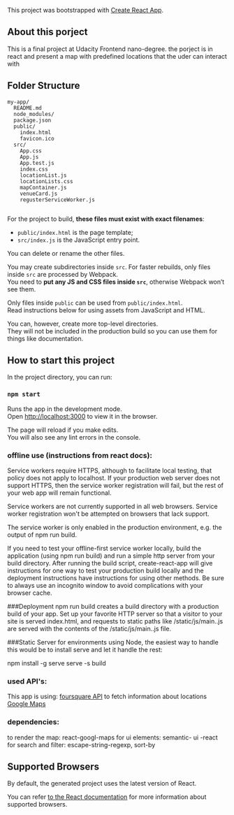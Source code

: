 This project was bootstrapped with [Create React App](https://github.com/facebookincubator/create-react-app).


## About this porject

This is a final project at Udacity Frontend nano-degree. the porject is in react and present a map with predefined locations that the uder can
interact with



## Folder Structure
```
my-app/
  README.md
  node_modules/
  package.json
  public/
    index.html
    favicon.ico
  src/
    App.css
    App.js
    App.test.js
    index.css
    locationList.js
    locationLists.css
    mapContainer.js
    venueCard.js
    regusterServiceWorker.js
   
```

For the project to build, **these files must exist with exact filenames**:

* `public/index.html` is the page template;
* `src/index.js` is the JavaScript entry point.

You can delete or rename the other files.

You may create subdirectories inside `src`. For faster rebuilds, only files inside `src` are processed by Webpack.<br>
You need to **put any JS and CSS files inside `src`**, otherwise Webpack won’t see them.

Only files inside `public` can be used from `public/index.html`.<br>
Read instructions below for using assets from JavaScript and HTML.

You can, however, create more top-level directories.<br>
They will not be included in the production build so you can use them for things like documentation.

## How to start this project

In the project directory, you can run:

### `npm start`

Runs the app in the development mode.<br>
Open [http://localhost:3000](http://localhost:3000) to view it in the browser.

The page will reload if you make edits.<br>
You will also see any lint errors in the console.
### offline use (instructions from react docs):
Service workers require HTTPS, although to facilitate local testing, that policy does not apply to localhost. If your production web server does not support HTTPS, then the service worker registration will fail, but the rest of your web app will remain functional.

Service workers are not currently supported in all web browsers. Service worker registration won't be attempted on browsers that lack support.

The service worker is only enabled in the production environment, e.g. the output of npm run build. 

If you need to test your offline-first service worker locally, build the application (using npm run build) and run a simple http server from your build directory. After running the build script, create-react-app will give instructions for one way to test your production build locally and the deployment instructions have instructions for using other methods. Be sure to always use an incognito window to avoid complications with your browser cache.

###Deployment
npm run build creates a build directory with a production build of your app. Set up your favorite HTTP server so that a visitor to your site is served index.html, and requests to static paths like /static/js/main.<hash>.js are served with the contents of the /static/js/main.<hash>.js file.

###Static Server
for environments using Node, the easiest way to handle this would be to install serve and let it handle the rest:

npm install -g serve
serve -s build

### used API's:

This app is using:
[foursquare API](https://foursquare.com/developers/explore#req=users%2Fself) to fetch information about locations
[Google Maps](https://enterprise.google.com/intl/en_uk/maps/?utm_source=cpc&utm_medium=google&utm_campaign=2016-geo-emea-endor-gmedia-search-gb-homepage&utm_content=gb%7Cen%7Chybr%7C1001878%7C%7Cbk%7Cbrand%7C%7Chomepage&ds_lpt_start=&ds_lpt_end=&dclid=CLWFqPWRydwCFcq_dwodzfwNnA)
### dependencies:
to render the map: react-googl-maps
for ui elements: semantic- ui -react 
for search and filter: escape-string-regexp, sort-by

## Supported Browsers

By default, the generated project uses the latest version of React.

You can refer [to the React documentation](https://reactjs.org/docs/react-dom.html#browser-support) for more information about supported browsers.





